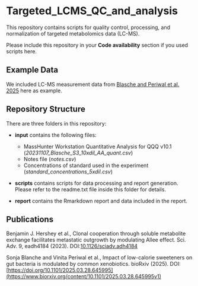 # Targeted_LCMS_QC_and_analysis

This repository contains scripts for quality control, processing, and normalization of targeted metabolomics data (LC-MS).

Please include this repository in your __Code availability__ section if you used scripts here.

## Example Data

We included LC-MS measurement data from [Blasche and Periwal et al. 2025](https://www.biorxiv.org/content/10.1101/2025.03.28.645995v1) here as example.

## Repository Structure

There are three folders in this repository:
- __input__ contains the following files:
	- MassHunter Workstation Quantitative Analysis for QQQ v10.1 (_20231107_Blasche_S3_10xdil_AA_quant.csv_)
	- Notes file (_notes.csv_) 
	- Concentrations of standard used in the experiment (_standard_concentrations_5xdil.csv_)

- __scripts__ contains scripts for data processing and report generation. Please refer to the readme.txt file inside this folder for details.

- __report__ contains the Rmarkdown report and data included in the report. 

## Publications

Benjamin J. Hershey et al., Clonal cooperation through soluble metabolite exchange facilitates metastatic outgrowth by modulating Allee effect. Sci. Adv. 9, eadh4184 (2023). DOI:[10.1126/sciadv.adh4184](https://www.science.org/doi/full/10.1126/sciadv.adh4184)

Sonja Blanche and Vinita Periwal et al., Impact of low-calorie sweeteners on gut bacteria is modulated by common xenobiotics.  bioRxiv (2025). DOI:[https://doi.org/10.1101/2025.03.28.645995](https://www.biorxiv.org/content/10.1101/2025.03.28.645995v1)
